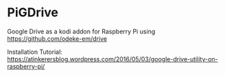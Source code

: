# PiGDrive
Google Drive as a kodi addon for Raspberry Pi using https://github.com/odeke-em/drive

Installation Tutorial:
https://atinkerersblog.wordpress.com/2016/05/03/google-drive-utility-on-raspberry-pi/
